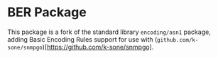 BER Package
============

This package is a fork of the standard library `encoding/asn1` package, adding Basic Encoding Rules support for use with (`github.com/k-sone/snmpgo`)[https://github.com/k-sone/snmpgo].
